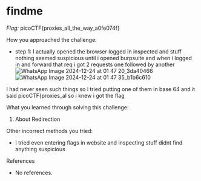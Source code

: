 # findme

*Flag:* picoCTF{proxies_all_the_way_a0fe074f}

How you approached the challenge:

- step 1: I actually opened the browser logged in inspected and stuff nothing seemed suspicious until i opened burpsuite and when i logged in and forward that req i got 2 requests one followed by another
![WhatsApp Image 2024-12-24 at 01 47 20_3da40466](https://github.com/user-attachments/assets/6988e0e4-cb0f-400b-89dc-f0653fae50f9)
![WhatsApp Image 2024-12-24 at 01 47 35_b1b6c610](https://github.com/user-attachments/assets/b77cdecb-d465-4ab2-970b-c7966bb33091)

I had never seen such things so i tried putting one of them in base 64 and it said picoCTF{proxies_al so i knew i got the flag

What you learned through solving this challenge:

1. About Redirection 

Other incorrect methods you tried:

- I tried even entering flags in website and inspecting stuff didnt find anything suspicious

References

- No references.
